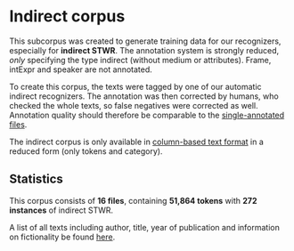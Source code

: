 # Indirect corpus

This subcorpus was created to generate training data for our recognizers, especially for **indirect STWR**. The annotation system is strongly reduced, *only* specifying the type indirect (without medium or attributes).  Frame, intExpr and speaker are not annotated.

To create this corpus, the texts were  tagged by one of our automatic indirect recognizers. The annotation was then corrected by humans, who checked the whole texts, so false negatives were corrected as well. Annotation quality should therefore be comparable to the [single-annotated files](/data/additional/single_annotated).

The indirect corpus is only available in [column-based text format](/resources/docs/column_based_text_format.md) in a reduced form (only tokens and category).

## Statistics

This corpus consists of **16 files**, containing **51,864 tokens** with	**272 instances** of indirect STWR.

A list of all texts including author, title, year of publication and information on fictionality be found [here](/data/additional/simplified/indirect/txt/metadata_indirect.tsv).
